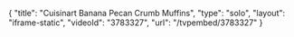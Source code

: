 {
    "title": "Cuisinart Banana Pecan Crumb Muffins",
    "type": "solo",
    "layout": "iframe-static",
    "videoId": "3783327",
    "url": "\/tvpembed\/3783327"
}